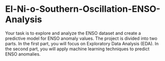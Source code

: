 # El-Ni-o-Southern-Oscillation-ENSO-Analysis
Your task is to explore and analyze the ENSO dataset and create a predictive model for ENSO anomaly values. The project is divided into two parts. In the first part, you will focus on Exploratory Data Analysis (EDA). In the second part, you will apply machine learning techniques to predict ENSO anomalies.

